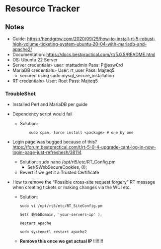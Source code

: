 # Resource Tracker

## Notes
- Guide: https://hendgrow.com/2020/09/25/how-to-install-rt-5-robust-high-volume-ticketing-system-ubuntu-20-04-with-mariadb-and-apache2/
- Documentation: https://docs.bestpractical.com/rt/5.0.5/README.html
- OS: Ubuntu 22 Server
- Server credentials> user: mattadmin Pass: P@ssw0rd
- MariaDB credentials> User: rt_user Pass: Majteq5
    - secured using sudo mysql_secure_installation
- RT credentials> User: Root Pass: Majteq5
 

### TroubleShot

- Installed Perl and MariaDB per guide 
- Dependency script would fail
  - Solution: 
    ```
        sudo cpan, force install <package> # one by one
    ```
- Login page was bugged because of this? https://forum.bestpractical.com/t/rt-5-0-4-upgrade-cant-log-in-now-login-page-just-refreshesh/38114
  - Solution: sudo nano /opt/rt5/etc/RT_Config.pm
    - Set($WebSecureCookies, 0);
  - Revert if we get it a Trusted Certificate 

- How to remove the “Possible cross-site request forgery” RT message when creating tickets or making changes via the WUI etc. 
  - Solution:
      ```
      sudo vi /opt/rt5/etc/RT_SiteConfig.pm 

      Set( $WebDomain, 'your-servers-ip' );

      Restart Apache

      sudo systemctl restart apache2
      ```
  - **Remove this once we get actual IP** !!!!!!!!